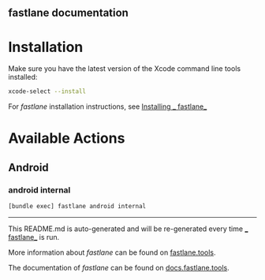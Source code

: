 fastlane documentation
----

# Installation

Make sure you have the latest version of the Xcode command line tools installed:

```sh
xcode-select --install
```

For _fastlane_ installation instructions, see [Installing _
fastlane_](https://docs.fastlane.tools/#installing-fastlane)

# Available Actions

## Android

### android internal

```sh
[bundle exec] fastlane android internal
```

----

This README.md is auto-generated and will be re-generated every time [_
fastlane_](https://fastlane.tools) is run.

More information about _fastlane_ can be found on [fastlane.tools](https://fastlane.tools).

The documentation of _fastlane_ can be found on [docs.fastlane.tools](https://docs.fastlane.tools).
